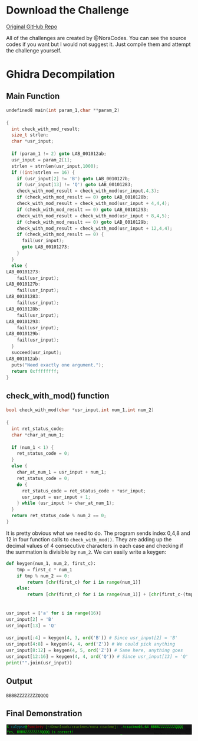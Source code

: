 # Download the Challenge
[Original GitHub Repo](https://github.com/NoraCodes/crackmes/tree/master)

All of the challenges are created by @NoraCodes. You can see the source codes if you want but I would not suggest it. Just compile them and attempt the challenge yourself.

# Ghidra Decompilation
## Main Function
```C
undefined8 main(int param_1,char **param_2)

{
  int check_with_mod_result;
  size_t strlen;
  char *usr_input;
  
  if (param_1 != 2) goto LAB_001012ab;
  usr_input = param_2[1];
  strlen = strnlen(usr_input,1000);
  if ((int)strlen == 16) {
    if (usr_input[2] != 'B') goto LAB_0010127b;
    if (usr_input[13] != 'Q') goto LAB_00101283;
    check_with_mod_result = check_with_mod(usr_input,4,3);
    if (check_with_mod_result == 0) goto LAB_0010128b;
    check_with_mod_result = check_with_mod(usr_input + 4,4,4);
    if (check_with_mod_result == 0) goto LAB_00101293;
    check_with_mod_result = check_with_mod(usr_input + 8,4,5);
    if (check_with_mod_result == 0) goto LAB_0010129b;
    check_with_mod_result = check_with_mod(usr_input + 12,4,4);
    if (check_with_mod_result == 0) {
      fail(usr_input);
      goto LAB_00101273;
    }
  }
  else {
LAB_00101273:
    fail(usr_input);
LAB_0010127b:
    fail(usr_input);
LAB_00101283:
    fail(usr_input);
LAB_0010128b:
    fail(usr_input);
LAB_00101293:
    fail(usr_input);
LAB_0010129b:
    fail(usr_input);
  }
  succeed(usr_input);
LAB_001012ab:
  puts("Need exactly one argument.");
  return 0xffffffff;
}
```

## check_with_mod() function
```C
bool check_with_mod(char *usr_input,int num_1,int num_2)

{
  int ret_status_code;
  char *char_at_num_1;
  
  if (num_1 < 1) {
    ret_status_code = 0;
  }
  else {
    char_at_num_1 = usr_input + num_1;
    ret_status_code = 0;
    do {
      ret_status_code = ret_status_code + *usr_input;
      usr_input = usr_input + 1;
    } while (usr_input != char_at_num_1);
  }
  return ret_status_code % num_2 == 0;
}
```

It is pretty obvious what we need to do. The program sends index 0,4,8 and 12 in four function calls to `check_with_mod()`. They are adding up the decimal values of 4 consecutive characters in each case and checking if the summation is divisible by `num_2`. We can easily write a keygen:

```python
def keygen(num_1, num_2, first_c):
    tmp = first_c * num_1
    if tmp % num_2 == 0:
        return [chr(first_c) for i in range(num_1)]
    else:
        return [chr(first_c) for i in range(num_1)] + [chr(first_c-(tmp % num_2))] # We can just subtract the remainder from the last character


usr_input = ['a' for i in range(16)]
usr_input[2] = 'B'
usr_input[13] = 'Q'

usr_input[:4] = keygen(4, 3, ord('B')) # Since usr_input[2] = 'B'
usr_input[4:8] = keygen(4, 4, ord('Z')) # We could pick anything
usr_input[8:12] = keygen(4, 5, ord('Z')) # Same here, anything goes
usr_input[12:16] = keygen(4, 4, ord('Q')) # Since usr_input[13] = 'Q'
print("".join(usr_input))
```

## Output
```
BBBBZZZZZZZZQQQQ
```

## Final Demonstration
![alt text](image.png)